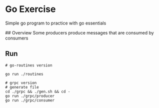 # Go Exercise

Simple go program to practice with go essentials

## Overview
Some producers produce messages that are consumed by consumers

## Run

    # go-routines version

    go run ./routines

    # grpc version
    # generate file
    cd ./grpc && ./gen.sh && cd -
    go run ./grpc/producer
    go run ./grpc/consumer
